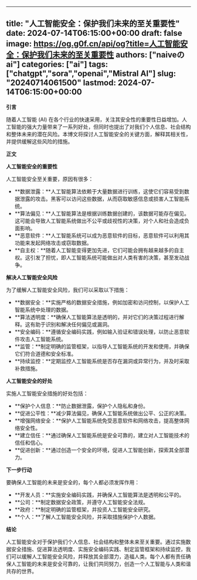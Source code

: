 
---
title: "人工智能安全：保护我们未来的至关重要性"
date: 2024-07-14T06:15:00+00:00
draft: false
image: https://og.g0f.cn/api/og?title=人工智能安全：保护我们未来的至关重要性
authors: ["naiveのai"]
categories: ["ai"]
tags: ["chatgpt","sora","openai","Mistral AI"]
slug: "20240714061500"
lastmod: 2024-07-14T06:15:00+00:00
---
**引言**

随着人工智能 (AI) 在各个行业的快速采用，关注其安全性的重要性日益增加。人工智能的强大力量带来了一系列好处，但同时也提出了对我们个人信息、社会结构和整体未来的潜在风险。本博文将探讨人工智能安全的关键方面，解释其相关性，并提供缓解这些风险的措施。

**正文**

**人工智能安全的重要性**

人工智能安全至关重要，原因有很多：

* **数据泄露：**人工智能算法依赖于大量数据进行训练，这使它们容易受到数据泄露的攻击。黑客可以访问这些数据，从而窃取敏感信息或损害人工智能系统。
* **算法偏见：**人工智能算法是根据训练数据创建的，该数据可能存在偏见。这可能会导致人工智能系统做出不公平或歧视性的决策，对个人和社会造成负面影响。
* **恶意软件：**人工智能系统可以成为恶意软件的目标，恶意软件可以利用其功能来发起网络攻击或窃取数据。
* **自主权：**随着人工智能变得更加先进，它们可能会拥有越来越多的自主权。这引发了担忧，即人工智能系统可能做出对人类有害的决策，甚至发动战争。

**解决人工智能安全风险**

为了缓解人工智能安全风险，我们可以采取以下措施：

* **数据安全：**实施严格的数据安全措施，例如加密和访问控制，以保护人工智能系统中处理的数据。
* **算法透明度：**确保人工智能算法是透明的，并对它们的决策过程进行解释。这有助于识别和解决任何偏见或漏洞。
* **安全编码：**遵循安全编码实践，例如输入验证和错误处理，以防止恶意软件攻击人工智能系统。
* **监管：**制定明确的监管框架，以指导人工智能系统的开发和使用，并确保它们符合道德和安全标准。
* **持续监控：**定期监控人工智能系统是否存在漏洞或异常行为，并及时采取补救措施。

**人工智能安全的好处**

实施人工智能安全措施的好处包括：

* **保护个人信息：**防止数据泄露，保护个人隐私和身份。
* **促进公平性：**减少算法偏见，确保人工智能系统做出公平、公正的决策。
* **增强网络安全：**保护人工智能系统免受恶意软件和网络攻击，提高整体网络安全性。
* **建立信任：**通过确保人工智能系统是安全可靠的，建立对人工智能技术的信任和信心。
* **促进创新：**通过创造一个安全的环境，促进人工智能创新，探索其全部潜力。

**下一步行动**

要确保人工智能的未来是安全的，每个人都必须发挥作用：

* **开发人员：**实施安全编码实践，并确保人工智能算法是透明和公平的。
* **公司：**制定数据安全政策，并遵守人工智能安全法规。
* **政府：**制定明确的监管框架，并投资人工智能安全研究。
* **个人：**了解人工智能安全风险，并采取措施保护个人数据。

**结论**

人工智能安全对于保护我们个人信息、社会结构和整体未来至关重要。通过实施数据安全措施、促进算法透明度、实施安全编码实践、制定监管框架和持续监控，我们可以缓解人工智能安全风险，并释放其全部潜力，造福人类。每个人都有责任确保人工智能的未来是安全可靠的，让我们共同努力，创造一个人工智能与人类和谐共存的世界。